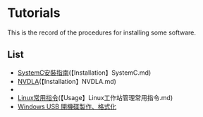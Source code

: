 # Tutorials
This is the record of the procedures for installing some software.
## List
* [SystemC安裝指南](https://github.com/Roy-Tsai-myaccount/Tutorials/blob/main/%E3%80%90Installation%E3%80%91SystemC.md)(【Installation】SystemC.md)
* [NVDLA](https://github.com/Roy-Tsai-myaccount/Tutorials/blob/main/%E3%80%90Installation%E3%80%91NVDLA.md)(【Installation】NVDLA.md)
*
* [Linux常用指令](https://github.com/Roy-Tsai-myaccount/Tutorials/blob/main/%E3%80%90Usage%E3%80%91Linux%E5%B7%A5%E4%BD%9C%E7%AB%99%E7%AE%A1%E7%90%86%E5%B8%B8%E7%94%A8%E6%8C%87%E4%BB%A4.md)(【Usage】Linux工作站管理常用指令.md)
* [Windows USB 開機碟製作、格式化](https://walker-a.com/archives/4993)
